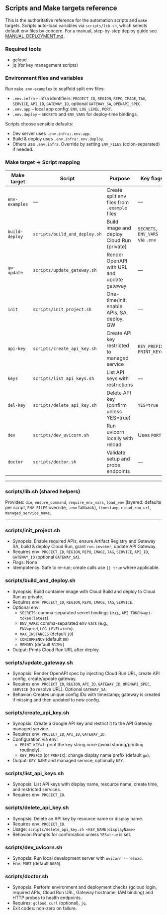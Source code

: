## Scripts and Make targets reference

This is the authoritative reference for the automation scripts and `make` targets. Scripts auto-load variables via `scripts/lib.sh`, which selects default env files by concern. For a manual, step-by-step deploy guide see [MANUAL_DEPLOYMENT.md](../MANUAL_DEPLOYMENT.md).

### Required tools

- gcloud
- jq (for key management scripts)

### Environment files and variables

Run `make env-examples` to scaffold split env files:
- `.env.infra` – infra identifiers: `PROJECT_ID`, `REGION`, `REPO`, `IMAGE`, `TAG`, `SERVICE`, `API_ID`, `GATEWAY_ID`, optional `GATEWAY_SA`, `OPENAPI_SPEC`.
- `.env.app` – local app config: `ENV`, `LOG_LEVEL`, `PORT`.
- `.env.deploy` – `SECRETS` and `ENV_VARS` for deploy-time bindings.

Scripts choose sensible defaults:
- Dev server uses `.env.infra:.env.app`.
- Build & deploy uses `.env.infra:.env.deploy`.
- Others use `.env.infra`.
Override by setting `ENV_FILES` (colon-separated) if needed.

### Make target → Script mapping

| Make target     | Script                         | Purpose                                      | Key flags                                    |
|-----------------|--------------------------------|----------------------------------------------|----------------------------------------------|
| `env-examples`  | —                              | Create split env files from `.example` files | —                                            |
| `build-deploy`  | `scripts/build_and_deploy.sh`  | Build image and deploy Cloud Run (private)   | `SECRETS`, `ENV_VARS` via `.env`              |
| `gw-update`     | `scripts/update_gateway.sh`    | Render OpenAPI with URL and update gateway   | —                                            |
| `init`          | `scripts/init_project.sh`      | One-time/init: enable APIs, SA, deploy, GW   | —                                            |
| `api-key`       | `scripts/create_api_key.sh`    | Create API key restricted to managed service | `KEY_PREFIX`, `PRINT_KEY=1`                  |
| `keys`          | `scripts/list_api_keys.sh`     | List API keys with restrictions              | —                                            |
| `del-key`       | `scripts/delete_api_key.sh`    | Delete API key (confirm unless YES=true)     | `YES=true`                                   |
| `dev`           | `scripts/dev_uvicorn.sh`       | Run uvicorn locally with reload              | Uses `PORT`                                  |
| `doctor`        | `scripts/doctor.sh`            | Validate setup and probe endpoints           | —                                            |

---

### scripts/lib.sh (shared helpers)

Provides: `die`, `ensure_command`, `require_env_vars`, `load_env` (layered: defaults per script, `ENV_FILES` override, `.env` fallback), `timestamp`, `cloud_run_url`, `managed_service_name`.

---

### scripts/init_project.sh

- Synopsis: Enable required APIs, ensure Artifact Registry and Gateway SA, build & deploy Cloud Run, grant `run.invoker`, update API Gateway.
- Requires env: `PROJECT_ID`, `REGION`, `REPO`, `IMAGE`, `TAG`, `SERVICE`, `API_ID`, `GATEWAY_ID` (optional `GATEWAY_SA`).
- Flags: None
- Idempotency: Safe to re-run; create calls use `|| true` where applicable.

### scripts/build_and_deploy.sh

- Synopsis: Build container image with Cloud Build and deploy to Cloud Run as private.
- Requires env: `PROJECT_ID`, `REGION`, `REPO`, `IMAGE`, `TAG`, `SERVICE`.
- Optional env:
  - `SECRETS`: comma-separated secret bindings (e.g., `API_TOKEN=api-token:latest`).
  - `ENV_VARS`: comma-separated env vars (e.g., `ENV=prod,LOG_LEVEL=info`).
  - `MAX_INSTANCES` (default `10`)
  - `CONCURRENCY` (default `80`)
  - `MEMORY` (default `512Mi`)
- Output: Prints Cloud Run URL after deploy.

### scripts/update_gateway.sh

- Synopsis: Render OpenAPI spec by injecting Cloud Run URL, create API config, create/update gateway.
- Requires env: `PROJECT_ID`, `REGION`, `API_ID`, `GATEWAY_ID`, `OPENAPI_SPEC`, `SERVICE` (to resolve URL). Optional `GATEWAY_SA`.
- Behavior: Creates unique config IDs with timestamp; gateway is created if missing and then updated to new config.

### scripts/create_api_key.sh

- Synopsis: Create a Google API key and restrict it to the API Gateway managed service.
- Requires env: `PROJECT_ID`, `API_ID`, `GATEWAY_ID`.
- Configuration via env:
  - `PRINT_KEY=1`: print the key string once (avoid storing/printing routinely).
  - `KEY_PREFIX` (or `PREFIX`): change display name prefix (default `gw`).
- Output: `KEY_NAME` and managed service; optionally `KEY`.



### scripts/list_api_keys.sh

- Synopsis: List API keys with display name, resource name, create time, and restricted services.
- Requires env: `PROJECT_ID`.

### scripts/delete_api_key.sh

- Synopsis: Delete an API key by resource name or display name.
- Requires env: `PROJECT_ID`.
- Usage: `scripts/delete_api_key.sh <KEY_NAME|displayName>`
- Behavior: Prompts for confirmation unless `YES=true` is set.

### scripts/dev_uvicorn.sh

- Synopsis: Run local development server with `uvicorn --reload`.
- Env: `PORT` (default `8080`).

### scripts/doctor.sh

- Synopsis: Perform environment and deployment checks (gcloud login, required APIs, Cloud Run URL, Gateway hostname, IAM binding) and HTTP probes to health endpoints.
- Requires: `gcloud`, `curl` (optional), `jq`.
- Exit codes: non-zero on failure.


